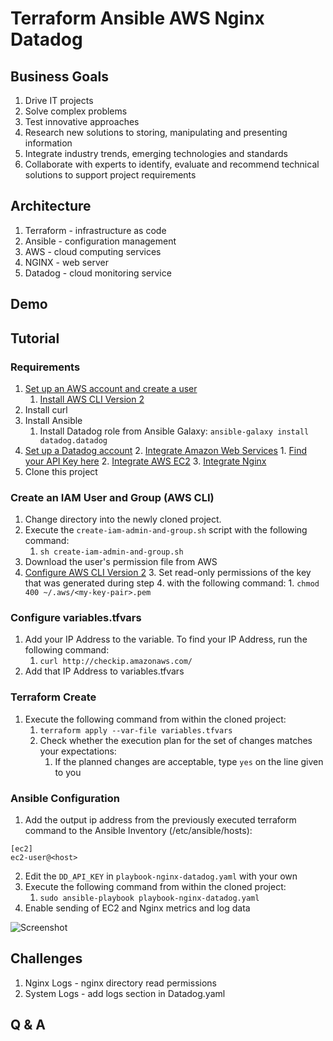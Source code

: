 # Terraform Ansible AWS Nginx Datadog

## Business Goals
1. Drive IT projects
1. Solve complex problems
1. Test innovative approaches
1. Research new solutions to storing, manipulating and presenting information
1. Integrate industry trends, emerging technologies and standards
1. Collaborate with experts to identify, evaluate and recommend technical solutions to support project requirements

## Architecture
1. Terraform - infrastructure as code
1. Ansible - configuration management
1. AWS - cloud computing services
1. NGINX - web server
1. Datadog - cloud monitoring service

## Demo

## Tutorial

### Requirements
1. [Set up an AWS account and create a user](https://docs.aws.amazon.com/polly/latest/dg/setting-up.html "Set up an AWS account and create a user")
	1. [Install AWS CLI Version 2](https://docs.aws.amazon.com/cli/latest/userguide/install-cliv2.html "Install AWS CLI Version 2")
3. Install curl
4. Install Ansible
	1. Install Datadog role from Ansible Galaxy: `ansible-galaxy install datadog.datadog`
2. [Set up a Datadog account](https://app.datadoghq.com/signup "Set Up a Datadog Account")
	2. [Integrate Amazon Web Services](https://app.datadoghq.com/account/settings#integrations/amazon-web-services "Integrate Amazon Web Services")
		1. [Find your API Key here](https://app.datadoghq.com/account/settings#api "Find Your API Key Here")
	2. [Integrate AWS EC2](https://app.datadoghq.com/account/settings#integrations/amazon_ec2 "Integrate AWS EC2")
	3. [Integrate Nginx](https://app.datadoghq.com/account/settings#integrations/nginx "Integrate Nginx")
2. Clone this project

### Create an IAM User and Group (AWS CLI)

1. Change directory into the newly cloned project.
1. Execute the `create-iam-admin-and-group.sh` script with the following command:
	1. `sh create-iam-admin-and-group.sh`
1. Download the user's permission file from AWS 
2. [Configure AWS CLI Version 2](https://docs.aws.amazon.com/cli/latest/userguide/cli-chap-configure.html "Configure AWS CLI Version 2")
	3. Set read-only permissions of the key that was generated during step 4. with the following command:
		1. `chmod 400 ~/.aws/<my-key-pair>.pem`

### Configure variables.tfvars

1. Add your IP Address to the variable. To find your IP Address, run the following command:
	1. `curl http://checkip.amazonaws.com/`
2. Add that IP Address to variables.tfvars

### Terraform Create
1. Execute the following command from within the cloned project:
	1. `terraform apply --var-file variables.tfvars`
	2. Check whether the execution plan for the set of changes matches your expectations:
		1. If the planned changes are acceptable, type `yes` on the line given to you

### Ansible Configuration
1. Add the output ip address from the previously executed terraform command to the Ansible Inventory (/etc/ansible/hosts):
```
[ec2]
ec2-user@<host>
```
2. Edit the `DD_API_KEY` in `playbook-nginx-datadog.yaml` with your own
2. Execute the following command from within the cloned project:
	1. `sudo ansible-playbook playbook-nginx-datadog.yaml`
3. Enable sending of EC2 and Nginx metrics and log data

![Screenshot](Datadog.gif)

## Challenges
1. Nginx Logs - nginx directory read permissions
2. System Logs - add logs section in Datadog.yaml

## Q & A
